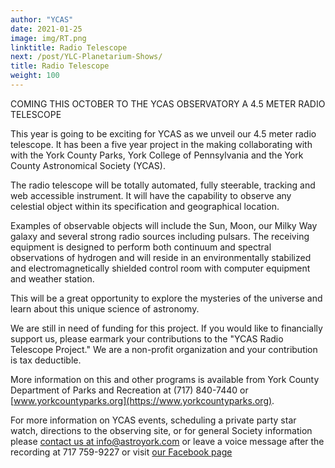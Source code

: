 ```yaml
---
author: "YCAS"
date: 2021-01-25
image: img/RT.png
linktitle: Radio Telescope
next: /post/YLC-Planetarium-Shows/
title: Radio Telescope
weight: 100
---
```

COMING THIS OCTOBER TO THE YCAS OBSERVATORY A 4.5 METER RADIO TELESCOPE

This year is going to be exciting for YCAS as we unveil our 4.5 meter radio telescope. It has been a five year project in the making collaborating with with the York County Parks, York College of Pennsylvania and the York County Astronomical Society (YCAS). 

The radio telescope will be totally automated, fully steerable, tracking and web accessible instrument. It will have the capability to observe any celestial object within its specification and geographical location. 

Examples of observable objects will include the Sun, Moon, our Milky Way galaxy and several strong radio sources including pulsars. The receiving equipment is designed to perform both continuum and spectral observations of hydrogen and will reside in an environmentally stabilized and electromagnetically shielded control room with computer equipment and weather station. 

This will be a great opportunity to explore the mysteries of the universe and learn about this unique science of astronomy. 

We are still in need of funding for this project. If you would like to financially support us, please earmark your contributions to the "YCAS Radio Telescope Project."  We are a non-profit organization and your contribution is tax deductible.

More information on this and other programs is available from York County Department of Parks and Recreation at (717) 840-7440 or [www.yorkcountyparks.org](https://www.yorkcountyparks.org).

For more information on YCAS events, scheduling a private party star watch, directions to the observing site, or for general Society information please [contact us at info@astroyork.com](info@astroyork.com) or leave a voice message after the recording at 717 759-9227 or visit [our Facebook page](https://www.facebook.com/astroyork)